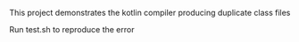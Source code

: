 This project demonstrates the kotlin compiler producing duplicate class files

Run test.sh to reproduce the error
